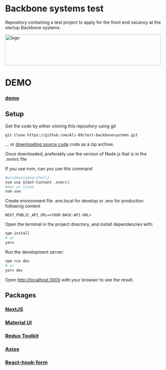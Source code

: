 # Backbone systems test

Repository containing a test project to apply for the front end vacancy at the startup Backbone systems.

<img src="https://assets.website-files.com/6318e08ac4910dc571c44f02/6318e2d9ffc55451438398bf_BackboneSystems_Blanco.svg" alt="logo" width="100%" height="100"/>

# DEMO
### [demo](https://test-backbonesystems.vercel.app/)

## Setup

Get the code by either cloning this repository using git

```
git clone https://github.com/Ali-09/test-backbonesystems.git
```

... or [downloading source code](https://github.com/Ali-09/test-backbonesystems/archive/master.zip) code as a zip archive.

Once downloaded, preferably use the version of Node js that is in the .nvmrc file

If you use nvm, can you use this command

```bash
#windows(powershell)
nvm use $(Get-Content .nvmrc)
#mac or linux
nvm use
```

Create environment file .env.local for develop or .env for production following content
```
NEXT_PUBLIC_API_URL=<YOUR-BASE-API-URL>
```

Open the terminal in the project directory, and install dependencies with:

```bash
npm install
# or
yarn
```

Run the development server:

```bash
npm run dev
# or
yarn dev
```

Open [http://localhost:3000](http://localhost:3000) with your browser to see the result.

## Packages

### [NextJS](https://nextjs.org) 
### [Material UI](https://mui.com/) 
### [Redux Toolkit](https://redux-toolkit.js.org) 
### [Axios](https://axios-http.com/)
### [React-hook-form](https://react-hook-form.com/)